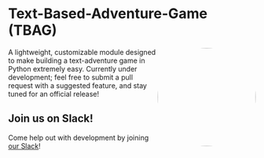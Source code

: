 # Text-Based-Adventure-Game (TBAG)

<img src="https://i.imgur.com/6NkHNNl.png" style="
        display: inline-block;
        margin-left: auto;
        margin-right: auto;
        float: right;
        width: 200px;
        border-radius: 100%;"/>

A lightweight, customizable module designed to make building a text-adventure game in Python extremely easy. Currently under development; feel free to submit a pull request with a suggested feature, and stay tuned for an official release!

## Join us on Slack!

Come help out with development by joining [our Slack](https://tbagdev-invite.herokuapp.com/)!